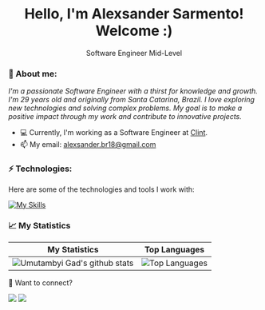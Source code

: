 <h1 align='center'>
  Hello, I'm Alexsander Sarmento!
  <br/>
  Welcome :)
</h1>

<p align='center'>
  Software Engineer Mid-Level
</p>

### 🚀 About me:

<p>
  <em>
      I'm a passionate Software Engineer with a thirst for knowledge and growth. I'm 29 years old and originally from Santa Catarina, Brazil. I love exploring new technologies and solving complex problems. My goal is to make a positive impact through my work and contribute to innovative projects.
  </em>
</p>

- 💻 Currently, I'm working as a Software Engineer at <a href="https://www.useclint.com/" target="_blank">Clint</a>.
- 📫 My email: alexsander.br18@gmail.com

### ⚡ Technologies:

Here are some of the technologies and tools I work with:

[![My Skills](https://skillicons.dev/icons?i=js,ts,react,nodejs,flutter,html,css,firebase,styledcomponents,materialui,mysql,postgres
)](https://skillicons.dev)

### 📈 My Statistics

| My Statistics                                                                                                                                                                | Top Languages                                                                                                                                                                            |
| ------------------------------------------------------------------------------------------------------------------------------------------------------------------------ | ---------------------------------------------------------------------------------------------------------------------------------------------------------------------------------- |
| ![Umutambyi Gad's github stats](https://github-readme-stats.vercel.app/api?username=alexsandersarmento&show_icons=true&hide_border=true&count_private=true&theme=jolly) | ![Top Languages](https://github-readme-stats.vercel.app/api/top-langs/?username=alexsandersarmento&langs_count=10&count_private=true&hide_border=true&theme=jolly&layout=compact) |

💬 Want to connect?

<div>
  <a href="https://www.linkedin.com/in/alexsander-sarmento-a58b18174/" target="_blank"><img src="https://img.shields.io/badge/-LinkedIn-%230077B5?style=for-the-badge&logo=linkedin&logoColor=white" target="_blank"></a>
  <a href = "mailto:alexsander.br18@gmail.com"><img src="https://img.shields.io/badge/-Gmail-%23333?style=for-the-badge&logo=gmail&logoColor=white" target="_blank"></a>
</div>
<br>
